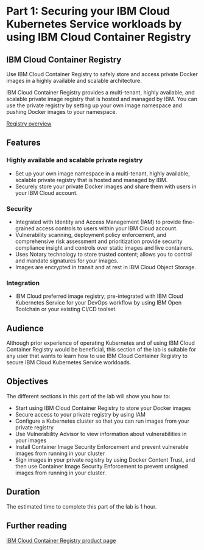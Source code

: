 # Part 1: Securing your IBM Cloud Kubernetes Service workloads by using IBM Cloud Container Registry

## IBM Cloud Container Registry

Use IBM Cloud Container Registry to safely store and access private Docker images in a highly available and scalable architecture.

IBM Cloud Container Registry provides a multi-tenant, highly available, and scalable private image registry that is hosted and managed by IBM. You can use the private registry by setting up your own image namespace and pushing Docker images to your namespace.

[Registry overview](registry_ov.png)

## Features

### Highly available and scalable private registry

* Set up your own image namespace in a multi-tenant, highly available, scalable private registry that is hosted and managed by IBM.
* Securely store your private Docker images and share them with users in your IBM Cloud account.

### Security

* Integrated with Identity and Access Management (IAM) to provide fine-grained access controls to users within your IBM Cloud account.
* Vulnerability scanning, deployment policy enforcement, and comprehensive risk assessment and prioritization provide security compliance insight and controls over static images and live containers.
* Uses Notary technology to store trusted content; allows you to control and mandate signatures for your images.
* Images are encrypted in transit and at rest in IBM Cloud Object Storage.

### Integration

* IBM Cloud preferred image registry; pre-integrated with IBM Cloud Kubernetes Service for your DevOps workflow by using IBM Open Toolchain or your existing CI/CD toolset.

## Audience

Although prior experience of operating Kubernetes and of using IBM Cloud Container Registry would be beneficial, this section of the lab is suitable for any user that wants to learn how to use IBM Cloud Container Registry to secure IBM Cloud Kubernetes Service workloads.

## Objectives

The different sections in this part of the lab will show you how to:

* Start using IBM Cloud Container Registry to store your Docker images
* Secure access to your private registry by using IAM
* Configure a Kubernetes cluster so that you can run images from your private registry
* Use Vulnerability Advisor to view information about vulnerabilities in your images
* Install Container Image Security Enforcement and prevent vulnerable images from running in your cluster
* Sign images in your private registry by using Docker Content Trust, and then use Container Image Security Enforcement to prevent unsigned images from running in your cluster.

## Duration

The estimated time to complete this part of the lab is 1 hour.

## Further reading

[IBM Cloud Container Registry product page](https://icr.io)
